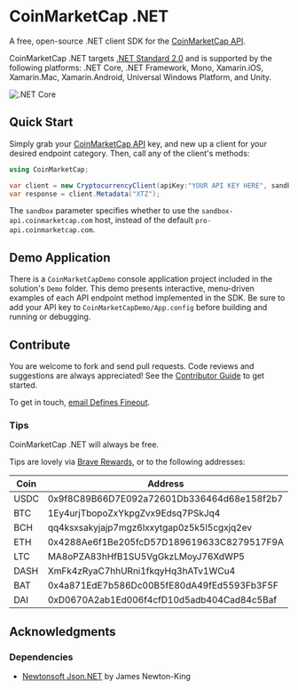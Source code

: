 # CoinMarketCap .NET
A free, open-source .NET client SDK for the [CoinMarketCap API](https://coinmarketcap.com/api/).

CoinMarketCap .NET targets [.NET Standard 2.0](https://docs.microsoft.com/en-us/dotnet/standard/net-standard) and is supported by the following platforms: .NET Core, .NET Framework, Mono, Xamarin.iOS, Xamarin.Mac, Xamarin.Android, Universal Windows Platform, and Unity.

![.NET Core](https://github.com/dustinfineout/coinmarketcap.net/workflows/.NET%20Core/badge.svg?branch=master) 

## Quick Start
Simply grab your [CoinMarketCap API](https://coinmarketcap.com/api/) key, and new up a client for your desired endpoint category. Then, call any of the client's methods:

```c#
using CoinMarketCap;

var client = new CryptocurrencyClient(apiKey:"YOUR API KEY HERE", sandbox:true);
var response = client.Metadata("XTZ");
```

The `sandbox` parameter specifies whether to use the `sandbox-api.coinmarketcap.com` host, instead of the default `pro-api.coinmarketcap.com`.

## Demo Application

There is a `CoinMarketCapDemo` console application project included in the solution's `Demo` folder. This demo presents interactive, menu-driven examples of each API endpoint method implemented in the SDK. Be sure to add your API key to `CoinMarketCapDemo/App.config` before building and running or debugging.

## Contribute

You are welcome to fork and send pull requests. Code reviews and suggestions are always appreciated! See the [Contributor Guide](https://github.com/dustinfineout/coinmarketcap.net/wiki/Contributor-Guide) to get started.

To get in touch, [email Defines Fineout](mailto:dustin.fineout@gmail.com).

### Tips
CoinMarketCap .NET will always be free.

Tips are lovely via [Brave Rewards](https://brave.com/dus347), or to the following addresses:

| Coin | Address                                    |
| ---- | ------------------------------------------ |
| USDC | 0x9f8C89B66D7E092a72601Db336464d68e158f2b7 |
| BTC  | 1Ey4urjTbopoZxYkpgZvx9Edsq7PSkJq4          |
| BCH  | qq4ksxsakyjajp7mgz6lxxytgap0z5k5l5cgxjq2ev |
| ETH  | 0x4288Ae6f1Be205fcD57D189619633C8279517F9A |
| LTC  | MA8oPZA83hHfB1SU5VgGkzLMoyJ76XdWP5         |
| DASH | XmFk4zRyaC7hhURni1fkqyHq3hATv1WCu4         |
| BAT  | 0x4a871EdE7b586Dc00B5fE80dA49fEd5593Fb3F5F |
| DAI  | 0xD0670A2ab1Ed006f4cfD10d5adb404Cad84c5Baf |


## Acknowledgments

### Dependencies

* [Newtonsoft Json.NET](https://www.newtonsoft.com/json) by James Newton-King
